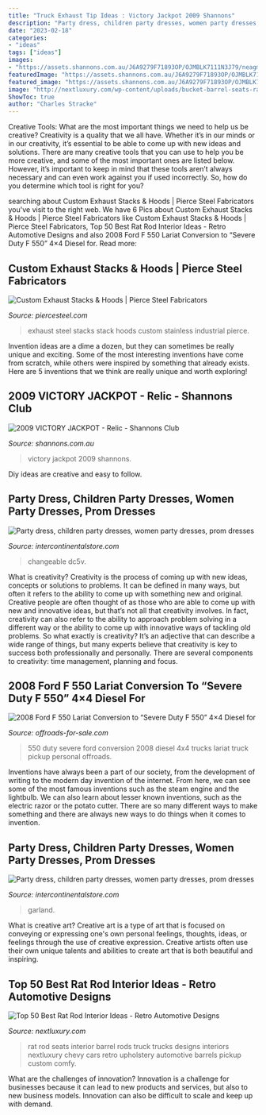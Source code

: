 ```yaml
---
title: "Truck Exhaust Tip Ideas : Victory Jackpot 2009 Shannons"
description: "Party dress, children party dresses, women party dresses, prom dresses"
date: "2023-02-18"
categories:
- "ideas"
tags: ["ideas"]
images:
- "https://assets.shannons.com.au/J6A9279F71893OP/OJMBLK7111N3J79/neagmyk74gfflg6g/jpg/2400x1800x3/vehicle/2009-victory-jackpot.jpg"
featuredImage: "https://assets.shannons.com.au/J6A9279F71893OP/OJMBLK7111N3J79/neagmyk74gfflg6g/jpg/2400x1800x3/vehicle/2009-victory-jackpot.jpg"
featured_image: "https://assets.shannons.com.au/J6A9279F71893OP/OJMBLK7111N3J79/neagmyk74gfflg6g/jpg/2400x1800x3/vehicle/2009-victory-jackpot.jpg"
image: "http://nextluxury.com/wp-content/uploads/bucket-barrel-seats-rat-rod-interiors.jpg"
ShowToc: true
author: "Charles Stracke"
---
```



Creative Tools: What are the most important things we need to help us be creative?
Creativity is a quality that we all have. Whether it’s in our minds or in our creativity, it’s essential to be able to come up with new ideas and solutions. There are many creative tools that you can use to help you be more creative, and some of the most important ones are listed below. However, it’s important to keep in mind that these tools aren’t always necessary and can even work against you if used incorrectly. So, how do you determine which tool is right for you?

	

		
searching about Custom Exhaust Stacks &amp; Hoods | Pierce Steel Fabricators you've visit to the right web. We have 6 Pics about Custom Exhaust Stacks &amp; Hoods | Pierce Steel Fabricators like Custom Exhaust Stacks &amp; Hoods | Pierce Steel Fabricators, Top 50 Best Rat Rod Interior Ideas - Retro Automotive Designs and also 2008 Ford F 550 Lariat Conversion to “Severe Duty F 550” 4×4 Diesel for. Read more:
		
    
## Custom Exhaust Stacks &amp; Hoods | Pierce Steel Fabricators

<img loading=lazy src="https://www.piercesteel.com/assets/images/content/stainless_steel_exhaust_stack.jpg" onerror="this.onerror=null;this.src='https://tse2.mm.bing.net/th?id=OIP.hhJWnu41DzwTQ_Sq-R_RcgHaFj&amp;pid=15.1';" alt="Custom Exhaust Stacks &amp; Hoods | Pierce Steel Fabricators">

_Source: piercesteel.com_

>exhaust steel stacks stack hoods custom stainless industrial pierce. 

	

Invention ideas are a dime a dozen, but they can sometimes be really unique and exciting. Some of the most interesting inventions have come from scratch, while others were inspired by something that already exists. Here are 5 inventions that we think are really unique and worth exploring!

    
## 2009 VICTORY JACKPOT - Relic - Shannons Club

<img loading=lazy src="https://assets.shannons.com.au/J6A9279F71893OP/OJMBLK7111N3J79/neagmyk74gfflg6g/jpg/2400x1800x3/vehicle/2009-victory-jackpot.jpg" onerror="this.onerror=null;this.src='https://tse3.mm.bing.net/th?id=OIP.wDlHfWtlzussCVmFSaB5SwHaKc&amp;pid=15.1';" alt="2009 VICTORY JACKPOT - Relic - Shannons Club">

_Source: shannons.com.au_

>victory jackpot 2009 shannons. 

	

Diy ideas are creative and easy to follow.

    
## Party Dress, Children Party Dresses, Women Party Dresses, Prom Dresses

<img loading=lazy src="https://ae01.alicdn.com/kf/Hbd68207c32824247865c375efbacca5bg.jpg" onerror="this.onerror=null;this.src='https://tse2.mm.bing.net/th?id=OIP.ZMiNR8Vjgve-epYhUO9AzQHaII&amp;pid=15.1';" alt="Party dress, children party dresses, women party dresses, prom dresses">

_Source: intercontinentalstore.com_

>changeable dc5v. 

	

What is creativity?
Creativity is the process of coming up with new ideas, concepts or solutions to problems. It can be defined in many ways, but often it refers to the ability to come up with something new and original. Creative people are often thought of as those who are able to come up with new and innovative ideas, but that’s not all that creativity involves. In fact, creativity can also refer to the ability to approach problem solving in a different way or the ability to come up with innovative ways of tackling old problems.
So what exactly is creativity? It’s an adjective that can describe a wide range of things, but many experts believe that creativity is key to success both professionally and personally. There are several components to creativity: time management, planning and focus.

    
## 2008 Ford F 550 Lariat Conversion To “Severe Duty F 550” 4×4 Diesel For

<img loading=lazy src="http://offroads-for-sale.com/wp-content/offroads-for-sale.com/2016/01/2008-ford-f-550-lariat-conversion-to-severe-duty-f-550-4x4-diesel-offroads-for-sale-2016-01-07-1.jpg" onerror="this.onerror=null;this.src='https://tse1.mm.bing.net/th?id=OIP.UFcWzLMNjF2bvdo5XASRRAHaD6&amp;pid=15.1';" alt="2008 Ford F 550 Lariat Conversion to “Severe Duty F 550” 4×4 Diesel for">

_Source: offroads-for-sale.com_

>550 duty severe ford conversion 2008 diesel 4x4 trucks lariat truck pickup personal offroads. 

	

Inventions have always been a part of our society, from the development of writing to the modern day invention of the internet. From here, we can see some of the most famous inventions such as the steam engine and the lightbulb. We can also learn about lesser known inventions, such as the electric razor or the potato cutter. There are so many different ways to make something and there are always new ways to do things when it comes to invention.

    
## Party Dress, Children Party Dresses, Women Party Dresses, Prom Dresses

<img loading=lazy src="https://ae01.alicdn.com/kf/HTB149XwavvsK1RjSspdq6AZepXa7.jpg" onerror="this.onerror=null;this.src='https://tse3.mm.bing.net/th?id=OIP.okGnqHuU77iWKmmLaSH_RAHaHa&amp;pid=15.1';" alt="Party dress, children party dresses, women party dresses, prom dresses">

_Source: intercontinentalstore.com_

>garland. 

	

What is creative art?
Creative art is a type of art that is focused on conveying or expressing one's own personal feelings, thoughts, ideas, or feelings through the use of creative expression. Creative artists often use their own unique talents and abilities to create art that is both beautiful and inspiring.

    
## Top 50 Best Rat Rod Interior Ideas - Retro Automotive Designs

<img loading=lazy src="http://nextluxury.com/wp-content/uploads/bucket-barrel-seats-rat-rod-interiors.jpg" onerror="this.onerror=null;this.src='https://tse3.mm.bing.net/th?id=OIP.hLYZbTkb26-5bsc1fUc9oAAAAA&amp;pid=15.1';" alt="Top 50 Best Rat Rod Interior Ideas - Retro Automotive Designs">

_Source: nextluxury.com_

>rat rod seats interior barrel rods truck trucks designs interiors nextluxury chevy cars retro upholstery automotive barrels pickup custom comfy. 

	

What are the challenges of innovation?
Innovation is a challenge for businesses because it can lead to new products and services, but also to new business models. Innovation can also be difficult to scale and keep up with demand.

